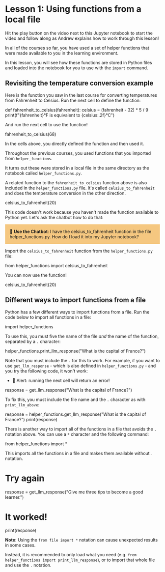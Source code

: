 # Lesson 1: Using functions from a local file

Hit the play button on the video next to this Jupyter notebook to start the video and follow along as Andrew explains how to work through this lesson!

In all of the courses so far, you have used a set of helper functions that were made available to you in the learning environment.

In this lesson, you will see how these functions are stored in Python files and loaded into the notebook for you to use with the `import` command.

## Revisiting the temperature conversion example

Here is the function you saw in the last course for converting temperatures from Fahrenheit to Celsius. Run the next cell to define the function:

def fahrenheit_to_celsius(fahrenheit):
    celsius = (fahrenheit - 32) * 5 / 9
    print(f"{fahrenheit}°F is equivalent to {celsius:.2f}°C")

And run the next cell to use the function!

fahrenheit_to_celsius(68)

In the cells above, you directly defined the function and then used it. 

Throughout the previous courses, you used functions that you imported from `helper_functions`.

It turns out these were stored in a local file in the same directory as the notebook called `helper_functions.py`.

A related function to the `fahrenheit_to_celsius` function above is also included in the `helper_functions.py` file. It's called `celsius_to_fahrenheit` and does the temperature conversion in the other direction.

celsius_to_fahrenheit(20)

This code doesn't work because you haven't made the function available to Python yet. Let's ask the chatbot how to do that:

<p style="background-color:#F5C780; padding:15px"> 🤖 <b>Use the Chatbot</b>: I have the celsius_to_fahrenheit function in the file helper_functions.py. How do I load it into my Jupyter notebook?</p>

Import the `celsius_to_fahrenheit` function from the `helper_functions.py` file:

from helper_functions import celsius_to_fahrenheit

You can now use the function!

celsius_to_fahrenheit(20)

## Different ways to import functions from a file

Python has a few different ways to import functions from a file. Run the code below to import all functions in a file:

import helper_functions

To use this, you must five the name of the file *and* the name of the function, separated by a `.` character:

helper_functions.print_llm_response("What is the capital of France?")

Note that you must include the `.` for this to work. For example, if you want to use `get_llm_response` - which is also defined in `helper_functions.py` - and you try the following code, it won't work:

* 🚨 Alert: running the next cell will return an error!

response = get_llm_response("What is the capital of France?")

To fix this, you must include the file name and the `.` character as with `print_llm_above`:

response = helper_functions.get_llm_response("What is the capital of France?")
print(response)

There is another way to import all of the functions in a file that avoids the `.` notation above. You can use a `*` character and the following command:

from helper_functions import *

This imports all the functions in a file and makes them available without `.` notation.

# Try again
response = get_llm_response("Give me three tips to become a good learner.")

# It worked!
print(response)

**Note:** Using the `from file import *` notation can cause unexpected results in some cases. 

Instead, it is recommended to only load what you need (e.g. `from helper_functions import print_llm_response`), or to import that whole file and use the `.` notation. 